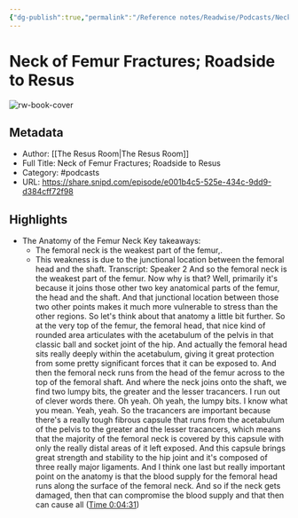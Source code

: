 ```yaml
---
{"dg-publish":true,"permalink":"/Reference notes/Readwise/Podcasts/Neck of Femur Fractures; Roadside to Resus/"}
---
```


# Neck of Femur Fractures; Roadside to Resus

![rw-book-cover](https://wsrv.nl/?url=https%3A%2F%2Fssl-static.libsyn.com%2Fp%2Fassets%2F2%2Fb%2F4%2Fc%2F2b4c20e7a20344bba04421dee9605cbd%2FTE_RESUS_ROOM.png&w=100&h=100)

## Metadata
- Author: [[The Resus Room\|The Resus Room]]
- Full Title: Neck of Femur Fractures; Roadside to Resus
- Category: #podcasts
- URL: https://share.snipd.com/episode/e001b4c5-525e-434c-9dd9-d384cff72f98

## Highlights
- The Anatomy of the Femur Neck
  Key takeaways:
  - The femoral neck is the weakest part of the femur,.
  - This weakness is due to the junctional location between the femoral head and the shaft.
  Transcript:
  Speaker 2
  And so the femoral neck is the weakest part of the femur. Now why is that? Well, primarily it's because it joins those other two key anatomical parts of the femur, the head and the shaft. And that junctional location between those two other points makes it much more vulnerable to stress than the other regions. So let's think about that anatomy a little bit further. So at the very top of the femur, the femoral head, that nice kind of rounded area articulates with the acetabulum of the pelvis in that classic ball and socket joint of the hip. And actually the femoral head sits really deeply within the acetabulum, giving it great protection from some pretty significant forces that it can be exposed to. And then the femoral neck runs from the head of the femur across to the top of the femoral shaft. And where the neck joins onto the shaft, we find two lumpy bits, the greater and the lesser tracancers. I run out of clever words there. Oh yeah. Oh yeah, the lumpy bits. I know what you mean. Yeah, yeah. So the tracancers are important because there's a really tough fibrous capsule that runs from the acetabulum of the pelvis to the greater and the lesser tracancers, which means that the majority of the femoral neck is covered by this capsule with only the really distal areas of it left exposed. And this capsule brings great strength and stability to the hip joint and it's composed of three really major ligaments. And I think one last but really important point on the anatomy is that the blood supply for the femoral head runs along the surface of the femoral neck. And so if the neck gets damaged, then that can compromise the blood supply and that then can cause all ([Time 0:04:31](https://share.snipd.com/snip/90a77827-be0f-43f5-8d5a-b05131c8446c))
